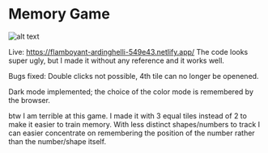 

# Memory Game

![alt text](https://repository-images.githubusercontent.com/435514581/e94626bf-2160-49a6-88a0-8cda25defc57)

Live: https://flamboyant-ardinghelli-549e43.netlify.app/
The code looks super ugly, but I made it without any reference and it works well.

Bugs fixed: Double clicks not possible, 4th tile can no longer be openened. 

Dark mode implemented; the choice of the color mode is remembered by the browser.

btw I am terrible at this game.
I made it with 3 equal tiles instead of 2 to make it easier to train memory. 
With less distinct shapes/numbers to track I can easier concentrate on remembering the position 
of the number rather than the number/shape itself.
